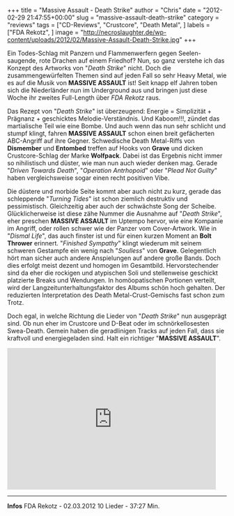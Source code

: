 +++
title = "Massive Assault - Death Strike"
author = "Chris"
date = "2012-02-29 21:47:55+00:00"
slug = "massive-assault-death-strike"
category = "reviews"
tags = ["CD-Reviews", "Crustcore", "Death Metal", ]
labels = ["FDA Rekotz", ]
image = "http://necroslaughter.de/wp-content/uploads/2012/02/Massive-Assault-Death-Strike.jpg"
+++

Ein Todes-Schlag mit Panzern und Flammenwerfern gegen Seelen-saugende, rote Drachen auf einem Friedhof? Nun, so ganz verstehe ich das Konzept des Artworks von "_Death Strike_" nicht. Doch die zusammengewürfelten Themen sind auf jeden Fall so sehr Heavy Metal, wie es auf die Musik von **MASSIVE ASSAULT** ist! Seit knapp elf Jahren toben sich die Niederländer nun im Underground aus und bringen just diese Woche ihr zweites Full-Length über _FDA Rekotz_ raus.

Das Rezept von "_Death Strike_" ist überzeugend: Energie = Simplizität + Prägnanz + geschicktes Melodie-Verständnis. Und Kaboom!!!, zündet das martialische Teil wie eine Bombe. Und auch wenn das nun sehr schlicht und stumpf klingt, fahren **MASSIVE ASSAULT** schon einen breit gefächerten ABC-Angriff auf ihre Gegner. Schwedische Death Metal-Riffs von **Dismember** und **Entombed** treffen auf Hooks von **Grave** und dicken Crustcore-Schlag der Marke **Wolfpack**. Dabei ist das Ergebnis nicht immer so nihilistisch und düster, wie man nun auch wieder denken mag. Gerade "_Driven Towards Death_", "_Operation Antrhopoid_" oder "_Plead Not Guilty_" haben vergleichsweise sogar einen recht positiven Vibe.

Die düstere und morbide Seite kommt aber auch nicht zu kurz, gerade das schleppende "_Turning Tides_" ist schon ziemlich destruktiv und pessimistisch. Gleichzeitig aber auch der schwächste Song der Scheibe. Glücklicherweise ist diese zähe Nummer die Ausnahme auf "_Death Strike_", eher preschen **MASSIVE ASSAULT** im Uptempo hervor, wie eine Kompanie im Angriff, oder rollen schwer wie der Panzer vom Cover-Artwork. Wie in "_Dismal Life_", das auch finster ist und für einen kurzen Moment an **Bolt Thrower** erinnert. "_Finished Sympathy_" klingt wiederum mit seinem schweren Gestampfe ein wenig nach "_Soulless_" von **Grave**. Gelegentlich hört man sicher auch andere Anspielungen auf andere große Bands. Doch dies erfolgt meist dezent und homogen im Gesamtbild. Hervorstechender sind da eher die rockigen und atypischen Soli und stellenweise geschickt platzierte Breaks und Wendungen. In homöopatischen Portionen verteilt, wird der Langzeitunterhaltungsfaktor des Albums schön hoch gehalten. Der reduzierten Interpretation des Death Metal-Crust-Gemischs fast schon zum Trotz.

Doch egal, in welche Richtung die Lieder von "_Death Strike_" nun ausgeprägt sind. Ob nun eher im Crustcore und D-Beat oder im schnörkellosesten Swea-Death. Gemein haben die geradlinigen Tracks auf jeden Fall, dass sie kraftvoll und energiegeladen sind. Halt ein richtiger "**MASSIVE ASSAULT**".

<iframe allowfullscreen="" frameborder="0" height="325" src="http://www.youtube.com/embed/P6wt9ISJThg" width="479"></iframe>



---
**Infos**
FDA Rekotz - 02.03.2012
10 Lieder - 37:27 Min.
